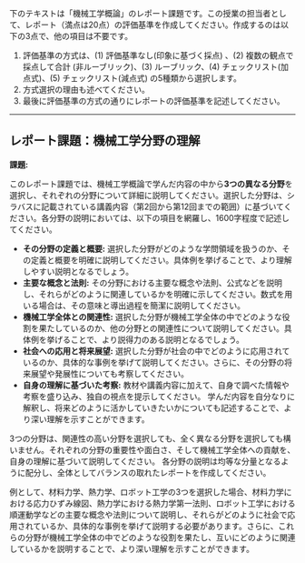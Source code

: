 下のテキストは「機械工学概論」のレポート課題です。この授業の担当者として、レポート（満点は20点）の評価基準を作成してください。作成するのは以下の3点で、他の項目は不要です。

1. 評価基準の方式は、(1) 評価基準なし(印象に基づく採点) 、(2) 複数の観点で採点して合計  (非ルーブリック)、(3) ルーブリック、(4) チェックリスト(加点式)、(5) チェックリスト(減点式) の5種類から選択します。
2. 方式選択の理由も述べてください。
3. 最後に評価基準の方式の通りにレポートの評価基準を記述してください。

---------------------------------------
## レポート課題：機械工学分野の理解

**課題:**

このレポート課題では、機械工学概論で学んだ内容の中から**3つの異なる分野**を選択し、それぞれの分野について詳細に説明してください。選択した分野は、シラバスに記載されている講義内容（第2回から第12回までの範囲）に基づいてください。各分野の説明においては、以下の項目を網羅し、1600字程度で記述してください。

* **その分野の定義と概要:**  選択した分野がどのような学問領域を扱うのか、その定義と概要を明確に説明してください。具体例を挙げることで、より理解しやすい説明となるでしょう。
* **主要な概念と法則:** その分野における主要な概念や法則、公式などを説明し、それらがどのように関連しているかを明確に示してください。数式を用いる場合は、その意味と導出過程を簡潔に説明してください。
* **機械工学全体との関連性:** 選択した分野が機械工学全体の中でどのような役割を果たしているのか、他の分野との関連性について説明してください。具体例を挙げることで、より説得力のある説明となるでしょう。
* **社会への応用と将来展望:** 選択した分野が社会の中でどのように応用されているのか、具体的な事例を挙げて説明してください。さらに、その分野の将来展望や発展性についても考察してください。
* **自身の理解に基づいた考察:** 教材や講義内容に加えて、自身で調べた情報や考察を盛り込み、独自の視点を提示してください。  学んだ内容を自分なりに解釈し、将来どのように活かしていきたいかについても記述することで、より深い理解を示すことができます。


3つの分野は、関連性の高い分野を選択しても、全く異なる分野を選択しても構いません。それぞれの分野の重要性や面白さ、そして機械工学全体への貢献を、自身の理解に基づいて説明してください。  各分野の説明は均等な分量となるように配分し、全体としてバランスの取れたレポートを作成してください。


例として、材料力学、熱力学、ロボット工学の3つを選択した場合、材料力学における応力ひずみ線図、熱力学における熱力学第一法則、ロボット工学における順運動学などの主要な概念や法則について説明し、それらがどのように社会で応用されているか、具体的な事例を挙げて説明する必要があります。さらに、これらの分野が機械工学全体の中でどのような役割を果たし、互いにどのように関連しているかを説明することで、より深い理解を示すことができます。
